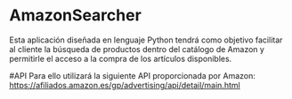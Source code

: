 AmazonSearcher
==============

Esta aplicación diseñada en lenguaje Python tendrá como objetivo facilitar al cliente la búsqueda de productos dentro del catálogo de Amazon
y permitirle el acceso a la compra de los artículos disponibles.

#API
Para ello utilizará la siguiente API proporcionada por Amazon:
https://afiliados.amazon.es/gp/advertising/api/detail/main.html

